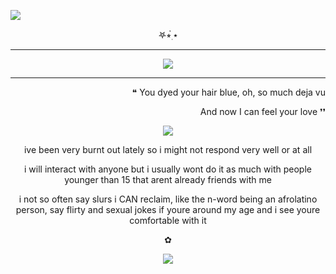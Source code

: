  ![](https://komarev.com/ghpvc/?username=Acceptmylove&style=for-the-badge&color=green&label=victims)

<p align="center">   
𖤐⭒๋࣭ ⭑
 
---

<p align="center">
<img src="https://files.catbox.moe/c67d96.png" /></p>

---

<p align="right">   
❝ You dyed your hair blue, oh, so much deja vu
 <p align="right">   
And now I can feel your love ❜❜


<p align="center">
<img src="https://file.garden/Zd4zBrmXyXjgTATs/52bb563f.gif" /></p>

 <p align="center"> ive been very burnt out lately so i might not respond very well or at all 

 <p align="center">     
 i will interact with anyone but i usually wont do it as much with people younger than 15 that arent already friends with me

 <p align="center">    i not so often say slurs i CAN reclaim, like the n-word being an afrolatino person, say flirty and sexual jokes if youre around my age and i see youre comfortable with it

 <p align="center">    
  ✿
  
<p align="center">
<img src="https://files.catbox.moe/a9yxps.jpg" /></p>
  

